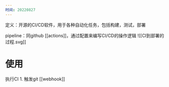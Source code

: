 ```yaml
---
时间: 20220827
---
```

定义：开源的CI/CD软件，用于各种自动化任务，包括构建，测试，部署

pipeline：同github [[actions]]，通过配置来编写CI/CD的操作逻辑
![[CI到部署的过程.svg]]
# 使用
执行CI
	1. 触发git [[webhook]]